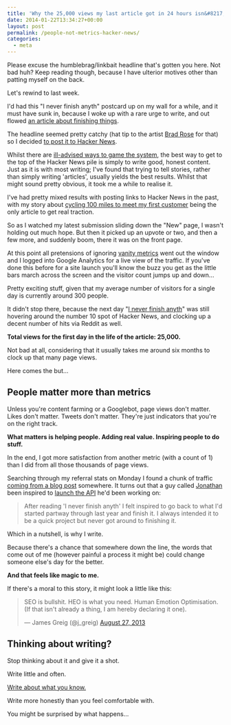 ```yaml
---
title: 'Why the 25,000 views my last article got in 24 hours isn&#8217;t the metric I care about'
date: 2014-01-22T13:34:27+00:00
layout: post
permalink: /people-not-metrics-hacker-news/
categories:
  - meta
---
```

Please excuse the humblebrag/linkbait headline that's gotten you here. Not bad huh? Keep reading though, because I have ulterior motives other than patting myself on the back.&nbsp;

Let's rewind to last week.

I'd had this "I never finish anyth" postcard up on my wall for a while, and it must have sunk in, because I woke up with a rare urge to write, and out flowed <a href="http://greig.cc/journal/2014/1/i-never-finish-anyth">an article about finishing things</a>.

The headline seemed pretty catchy (hat tip to the artist <a href="http://wecreatestudio.co.uk/">Brad Rose</a>&nbsp;for that) so I decided <a href="https://news.ycombinator.com/item?id=7075537">to post it to Hacker News</a>.

Whilst there are <a href="http://alexstechthoughts.com/post/29406022580/how-to-get-on-the-frontpage-of-hacker-news">ill-advised ways to game the system</a>, the best way to get to the top of the Hacker News pile is simply to write good, honest content. Just as it is with most writing; I've found that trying to tell stories, rather than simply writing 'articles', usually yields the best results. Whilst that might sound pretty obvious, it took me a while to realise it.

I've had pretty mixed results with posting links to Hacker News in the past, with my story about <a href="http://www.cyclelove.cc/2012/11/why-i-cycled-a-hundred-miles-to-meet-my-first-customer/">cycling 100 miles to meet my first customer</a> being the only article to get real traction.&nbsp;

So as I watched my latest submission sliding down the "New" page, I wasn't holding out much hope. But then it picked up an upvote or two, and then a few more, and suddenly boom, there it was on the front page.&nbsp;

At this point all pretensions of ignoring&nbsp;<a href="http://techcrunch.com/2011/07/30/vanity-metrics/">vanity metrics</a>&nbsp;went out the window and I logged into Google Analytics for a live view of the traffic. If you've done this before for a site launch you'll know the buzz you get as the little bars march across the screen and the visitor count jumps up and down...

Pretty exciting stuff, given that my average number of visitors for a single day is currently around 300 people.

It didn't stop there, because the next day "<a href="http://greig.cc/journal/2014/1/i-never-finish-anyth">I never finish anyth</a>" was still hovering around the number 10 spot of Hacker News, and clocking up a decent number of hits via Reddit as well.

<strong>Total views for the first day in the life of the article: 25,000.</strong>

Not bad at all, considering that it usually takes me around six months to clock up that many page views.

Here comes the but...

<h2>People matter more than metrics</h2>

Unless you're content farming or a Googlebot, page views don't matter. Likes don't matter. Tweets don't matter. They're just indicators that you're on the right track.&nbsp;

<strong>What matters is helping people. Adding real value. Inspiring people to do stuff.</strong>

In the end, I got more satisfaction from another metric (with a count of 1) than I did from all those thousands of page views.

Searching through my referral stats on Monday I found a chunk of traffic <a href="http://totalink.co.uk/beta-release">coming from a blog post</a>&nbsp;somewhere. It turns out that a guy called <a href="https://twitter.com/jonathandey">Jonathan</a> been inspired to&nbsp;<a href="http://totalink.co.uk/">launch the API</a> he'd been working on:

<blockquote>After reading 'I never finish anyth' I felt inspired to go back to what I'd started partway through last year and finish it. I always intended it to be a quick project but never got around to finishing it.</blockquote>  

Which in a nutshell, is why I write.

Because there's a chance that somewhere down the line, the words that come out of me (however painful a process it might be) could change someone else's day for the better.

<strong>And that feels like magic to me.</strong>

If there's a moral to this story, it might look a little like this:

   <blockquote class="twitter-tweet">SEO is bullshit.
HEO is what you need.
Human Emotion Optimisation.
(If that isn't already a thing, I am hereby declaring it one).

— James Greig (@j_greig) <a href="https://twitter.com/j_greig/statuses/372357680569925632">August 27, 2013</a></blockquote>
<script async="" src="//platform.twitter.com/widgets.js" charset="utf-8"></script>

<h2>Thinking about writing?</h2>

<p>Stop thinking about it and give it a shot.</p>

<p>Write little and often.</p>

<p><a href="http://www.fastcocreate.com/3016916/creation-stories/ricky-gervais-tells-a-story-about-how-he-learned-to-write">Write about what you know.</a></p>

<p>Write more honestly than you feel comfortable with.</p>

<p>You might be surprised by what happens...</p>
